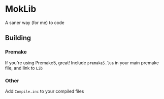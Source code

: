 # MokLib
A saner way (for me) to code

## Building

### Premake
If you're using Premake5, great! Include `premake5.lua` in your main premake file, and link to `Lib`

### Other
Add `Compile.inc` to your compiled files
